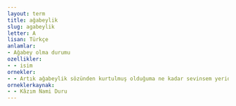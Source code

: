 ```yaml
---
layout: term
title: ağabeylik
slug: agabeylik
letter: A
lisan: Türkçe
anlamlar:
- Ağabey olma durumu
ozellikler:
- - isim
ornekler:
- - Artık ağabeylik sözünden kurtulmuş olduğuma ne kadar sevinsem yeridir.
orneklerkaynak:
- - Kâzım Nami Duru
---
```


